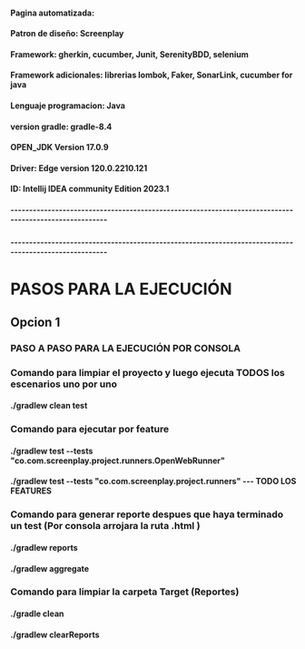 #### Pagina automatizada: 
#### Patron de diseño: Screenplay
#### Framework: gherkin, cucumber, Junit, SerenityBDD, selenium
#### Framework adicionales: librerias lombok, Faker, SonarLink, cucumber for java
#### Lenguaje programacion: Java
#### version gradle: gradle-8.4
#### OPEN_JDK Version 17.0.9
#### Driver: Edge version  120.0.2210.121
#### ID: Intellij IDEA community Edition 2023.1
##### ------------------------------------------------------------------------------------------------------

##### ------------------------------------------------------------------------------------------------------
# PASOS PARA LA EJECUCIÓN

## Opcion 1
### PASO A PASO PARA LA EJECUCIÓN POR CONSOLA

### Comando para limpiar el proyecto y luego ejecuta TODOS los escenarios uno por uno
#### ./gradlew clean test

### Comando para ejecutar por feature
#### ./gradlew test --tests "co.com.screenplay.project.runners.OpenWebRunner"
#### ./gradlew test --tests "co.com.screenplay.project.runners" --- TODO LOS FEATURES

### Comando para generar reporte despues que haya terminado un test (Por consola arrojara la ruta .html )
#### ./gradlew reports
#### ./gradlew aggregate

### Comando para limpiar la carpeta Target (Reportes)
#### ./gradle clean
#### ./gradlew clearReports